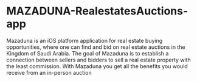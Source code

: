 # MAZADUNA-RealestatesAuctions-app

Mazaduna is an iOS platform application for real estate buying opportunities, where one can find
and bid on real estate auctions in the Kingdom of Saudi Arabia. The goal of Mazaduna is to
establish a connection between sellers and bidders to sell a real estate property with the least
commission. With Mazaduna you get all the benefits you would receive from an in-person
auction
